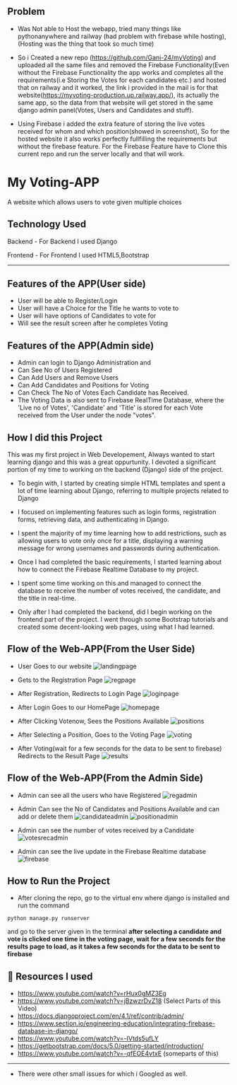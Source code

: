 ## Problem
- Was Not able to Host the webapp, tried many things like pythonanywhere and railway (had problem with firebase while hosting), (Hosting was the thing that took so much time)

- So i Created a new repo (https://github.com/Gani-24/myVoting) and uploaded all the same files and removed the Firebase Functionality(Even without the Firebase Functionality the app works and completes all the requirements(i.e Storing the Votes for each candidates etc.) and hosted that on railway and it worked, the link i provided in the mail is for that website(https://myvoting-production.up.railway.app/), its actually the same app, so the data from that website will get stored in the same django admin panel(Votes, Users and Candidates and stuff).

- Using Firebase i added the extra feature of storing the live votes received for whom and which position(showed in screenshot), So for the hosted website it also works perfectly fullfilling the requirements but without the firebase feature.
For the Firebase Feature have to Clone this current repo and run the server locally and that will work.


# My Voting-APP

A website which allows users to vote given multiple choices
## Technology Used
Backend - For Backend I used Django

Frontend - For Frontend I used HTML5,Bootstrap

--------


## Features of the APP(User side)

- User will be able to Register/Login
- User will have a Choice for the Title he wants to vote to
- User will have options of Candidates to vote for
- Will see the result screen after he completes Voting

## Features of the APP(Admin side)

- Admin can login to Django Administration and 
- Can See No of Users Registered
- Can Add Users and Remove Users
- Can Add Candidates and Positions for Voting
- Can Check The No of Votes Each Candidate has Received.
-  The Voting Data is also sent to Firebase RealTime Database, where the 'Live no of Votes', 'Candidate' and 'Title' is stored for each Vote received from the User under the node "votes".





##  How I did this Project
This was my first project in Web Developement, 
Always wanted to start learning django and this was a great oppurtunity.
I devoted a significant portion of my time to working on the backend (Django) side of the project.
- To begin with, I started by creating simple HTML templates and spent a lot of time learning about Django, referring to multiple projects related to Django

- I focused on implementing features such as login forms, registration forms, retrieving data, and authenticating in Django.

- I spent the majority of my time learning how to add restrictions, such as allowing users to vote only once for a title, displaying a warning message for wrong usernames and passwords during authentication.

- Once I had completed the basic requirements, I started learning about how to connect the Firebase Realtime Database to my project.

- I spent some time working on this and managed to connect the database to receive the number of votes received, the candidate, and the title in real-time.

- Only after I had completed the backend, did I begin working on the frontend part of the project. I went through some Bootstrap tutorials and created some decent-looking web pages, using what I had learned.




## Flow of the Web-APP(From the User Side)

- User Goes to our website
![landingpage](voting/screenshots/landingpage.png)

- Gets to the Registration Page
![regpage](voting/screenshots/regpage.png)

- After Registration, Redirects to Login Page
![loginpage](voting/screenshots/loginpage.png)

- After Login Goes to our HomePage
![homepage](voting/screenshots/homepage.png)

- After Clicking Votenow, Sees the Positions Available
![positions](voting/screenshots/positionpage.png)

- After Selecting a Position, Goes to the Voting Page
![voting](voting/screenshots/votingpage.png)

- After Voting(wait for a few seconds for the data to be sent to firebase) Redirects to the Result Page
![results](voting/screenshots/resultspage.png)



## Flow of the Web-APP(From the Admin Side)

- Admin can see all the users who have Registered
![regadmin](voting/screenshots/adminpage.png)

- Admin Can see the No of Candidates and Positions Available and can add or delete them
![candidateadmin](voting/screenshots/candidates.png)
![positionadmin](voting/screenshots/Positions.png)

- Admin can see the number of votes received by a Candidate
![votesrecadmin](voting/screenshots/checkvotes.png)

- Admin can see the live update in the Firebase Realtime database
![firebase](voting/screenshots/firebase.png)

## How to Run the Project
- After cloning the repo, go to the virtual env where django is installed 
and run the command
```
python manage.py runserver

```
and go to the server given in the terminal
**after selecting a candidate and vote is clicked one time in the voting page, wait for a few seconds for the results page to load, as it takes a few seconds for the data to be sent to firebase**

## 🔗 Resources I used
- https://www.youtube.com/watch?v=rHux0gMZ3Eg
- https://www.youtube.com/watch?v=jBzwzrDvZ18 (Select Parts of this Video)
- https://docs.djangoproject.com/en/4.1/ref/contrib/admin/
- https://www.section.io/engineering-education/integrating-firebase-database-in-django/
- https://www.youtube.com/watch?v=-IVtds5ufLY
- https://getbootstrap.com/docs/5.0/getting-started/introduction/
- https://www.youtube.com/watch?v=-qfEOE4vtxE (someparts of this)
----
* There were other small issues for which i Googled  as well.

